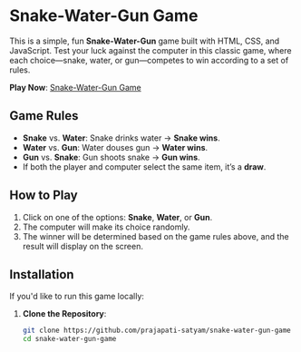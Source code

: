 # Snake-Water-Gun Game

This is a simple, fun **Snake-Water-Gun** game built with HTML, CSS, and JavaScript. Test your luck against the computer in this classic game, where each choice—snake, water, or gun—competes to win according to a set of rules.

**Play Now**: [Snake-Water-Gun Game](https://snake-water-gun-game-two.vercel.app/)

## Game Rules

- **Snake** vs. **Water**: Snake drinks water → **Snake wins**.
- **Water** vs. **Gun**: Water douses gun → **Water wins**.
- **Gun** vs. **Snake**: Gun shoots snake → **Gun wins**.
- If both the player and computer select the same item, it’s a **draw**.

## How to Play

1. Click on one of the options: **Snake**, **Water**, or **Gun**.
2. The computer will make its choice randomly.
3. The winner will be determined based on the game rules above, and the result will display on the screen.

## Installation

If you'd like to run this game locally:

1. **Clone the Repository**:

   ```bash
   git clone https://github.com/prajapati-satyam/snake-water-gun-game
   cd snake-water-gun-game
